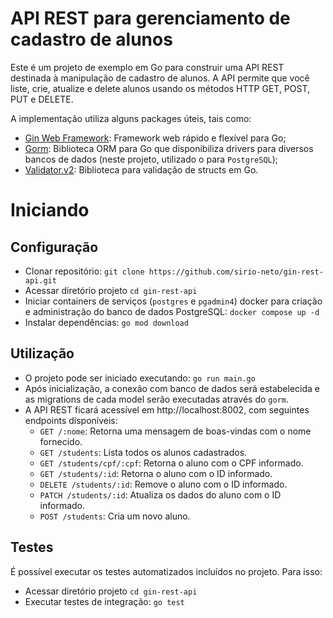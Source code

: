 # API REST para gerenciamento de cadastro de alunos

Este é um projeto de exemplo em Go para construir uma API REST destinada à manipulação de cadastro de alunos. A API permite que você liste, crie, atualize e delete alunos usando os métodos HTTP GET, POST, PUT e DELETE.

A implementação utiliza alguns packages úteis, tais como:
- [Gin Web Framework](https://github.com/gin-gonic/gin): Framework web rápido e flexível para Go;
- [Gorm](https://gorm.io/index.html): Biblioteca ORM para Go que disponibiliza drivers para diversos bancos de dados (neste projeto, utilizado o para `PostgreSQL`);
- [Validator.v2](https://github.com/go-playground/validator): Biblioteca para validação de structs em Go.


# Iniciando

## Configuração
- Clonar repositório:
```git clone https://github.com/sirio-neto/gin-rest-api.git```
- Acessar diretório projeto
```cd gin-rest-api```
- Iniciar containers de serviços (`postgres` e `pgadmin4`) docker para criação e administração do banco de dados PostgreSQL:
```docker compose up -d```
- Instalar dependências:
```go mod download```

## Utilização
- O projeto pode ser iniciado executando:
```go run main.go```
- Após inicialização, a conexão com banco de dados será estabelecida e as migrations de cada model serão executadas através do `gorm`.
- A API REST ficará acessível em http://localhost:8002, com seguintes endpoints disponíveis:
	- `GET /:nome`: Retorna uma mensagem de boas-vindas com o nome fornecido.
	- `GET /students`: Lista todos os alunos cadastrados.
	- `GET /students/cpf/:cpf`: Retorna o aluno com o CPF informado.
	- `GET /students/:id`: Retorna o aluno com o ID informado.
	- `DELETE /students/:id`: Remove o aluno com o ID informado.
	- `PATCH /students/:id`: Atualiza os dados do aluno com o ID informado.
	- `POST /students`: Cria um novo aluno.

## Testes
É possível executar os testes automatizados incluídos no projeto. Para isso:
- Acessar diretório projeto
```cd gin-rest-api```
- Executar testes de integração:
```go test```